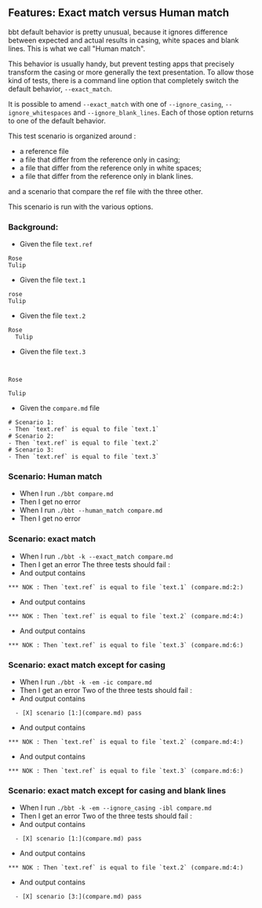 ## Features: Exact match versus Human match

bbt default behavior is pretty unusual, because it ignores difference between expected and actual results in casing, white spaces and blank lines.
This is what we call "Human match".

This behavior is usually handy, but prevent testing apps that precisely transform the casing or more generally the text presentation.
To allow those kind of tests, there is a command line option that completely switch the default behavior, `--exact_match`.

It is possible to amend `--exact_match` with one of `--ignore_casing`, `--ignore_whitespaces` and `--ignore_blank_lines`.
Each of those option returns to one of the default behavior.

This test scenario is organized around :
- a reference file
- a file that differ from the reference only in casing;
- a file that differ from the reference only in white spaces;
- a file that differ from the reference only in blank lines.

and a scenario that compare the ref file with the three other.

This scenario is run with the various options.

### Background:

- Given the file `text.ref`
```
Rose
Tulip
```

- Given the file `text.1`
```
rose
Tulip
```

- Given the file `text.2`
```
Rose
  Tulip
```

- Given the file `text.3`
```

  
Rose

Tulip
```

- Given the `compare.md` file
~~~
# Scenario 1:
- Then `text.ref` is equal to file `text.1`
# Scenario 2:
- Then `text.ref` is equal to file `text.2`
# Scenario 3:
- Then `text.ref` is equal to file `text.3`
~~~

### Scenario: Human match

- When I run `./bbt compare.md`
- Then I get no error
- When I run `./bbt --human_match compare.md`
- Then I get no error


### Scenario: exact match

- When I run `./bbt -k --exact_match compare.md`
- Then I get an error
  The three tests should fail :
- And output contains
~~~
*** NOK : Then `text.ref` is equal to file `text.1` (compare.md:2:)    
~~~
- And output contains
~~~
*** NOK : Then `text.ref` is equal to file `text.2` (compare.md:4:)    
~~~
- And output contains
~~~
*** NOK : Then `text.ref` is equal to file `text.3` (compare.md:6:)    
~~~

### Scenario: exact match except for casing

- When I run `./bbt -k -em -ic compare.md`
- Then I get an error
  Two of the three tests should fail :
- And output contains
~~~
  - [X] scenario [1:](compare.md) pass    
~~~
- And output contains
~~~
*** NOK : Then `text.ref` is equal to file `text.2` (compare.md:4:)    
~~~
- And output contains
~~~
*** NOK : Then `text.ref` is equal to file `text.3` (compare.md:6:)    
~~~

### Scenario: exact match except for casing and blank lines

- When I run `./bbt -k -em --ignore_casing -ibl compare.md`
- Then I get an error
  Two of the three tests should fail :
- And output contains
~~~
  - [X] scenario [1:](compare.md) pass    
~~~
- And output contains
~~~
*** NOK : Then `text.ref` is equal to file `text.2` (compare.md:4:)    
~~~
- And output contains
~~~
  - [X] scenario [3:](compare.md) pass    
~~~
